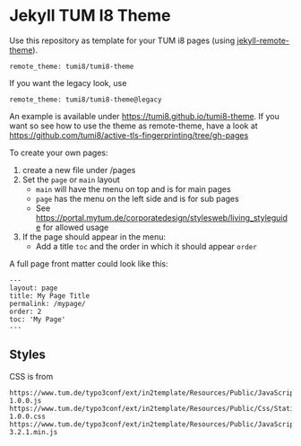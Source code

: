 # Jekyll TUM I8 Theme

Use this repository as template for your TUM i8 pages (using [jekyll-remote-theme](https://github.com/benbalter/jekyll-remote-theme)).

    remote_theme: tumi8/tumi8-theme

If you want the legacy look, use

    remote_theme: tumi8/tumi8-theme@legacy

An example is available under https://tumi8.github.io/tumi8-theme. 
If you want so see how to use the theme as remote-theme, have a look at https://github.com/tumi8/active-tls-fingerprinting/tree/gh-pages

To create your own pages:
1. create a new file under /pages
2. Set the `page` or `main` layout
   - `main` will have the menu on top and is for main pages
   - `page` has the menu on the left side and is for sub pages
   - See https://portal.mytum.de/corporatedesign/stylesweb/living_styleguide for allowed usage
3. If the page should appear in the menu:
    - Add a title `toc` and the order in which it should appear `order`

A full page front matter could look like this:

    ---
    layout: page
    title: My Page Title
    permalink: /mypage/
    order: 2
    toc: 'My Page'
    ---

## Styles

CSS is from 

    https://www.tum.de/typo3conf/ext/in2template/Resources/Public/JavaScripts/Static/basic-1.0.0.js
    https://www.tum.de/typo3conf/ext/in2template/Resources/Public/Css/Static/style-1.0.0.css 
    https://www.tum.de/typo3conf/ext/in2template/Resources/Public/JavaScripts/Static/jquery-3.2.1.min.js 

